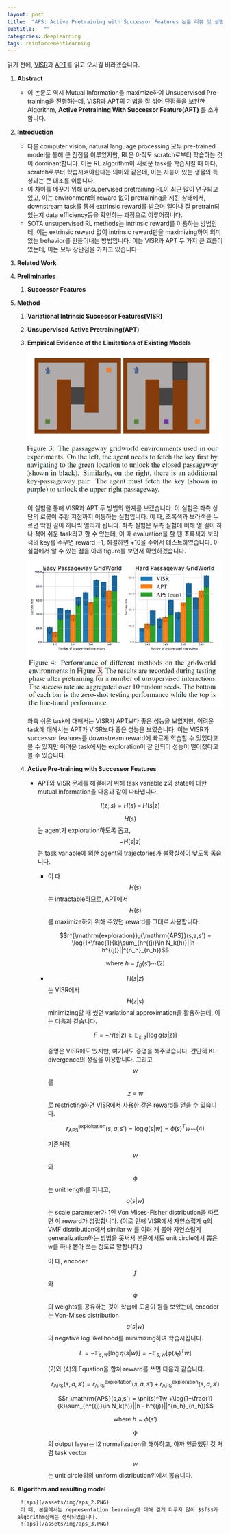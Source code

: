 ```yaml
---
layout: post
title:  "APS: Active Pretraining with Successor Features 논문 리뷰 및 설명"
subtitle:   ""
categories: deeplearning
tags: reinforcementlearning
---
```


읽기 전에, [VISR](https://seolhokim.github.io/deeplearning/2021/07/20/visr/)과 [APT](https://seolhokim.github.io/deeplearning/2021/07/21/apt/)를 읽고 오시길 바라겠습니다.

1. **Abstract**
    - 이 논문도 역시 Mutual Information을 maximize하여 Unsupervised Pre-training을 진행하는데, VISR과 APT의 기법을 잘 섞어 단점들을 보완한 Algorithm, **Active Pretraining With Successor Feature(APT)** 를 소개합니다.
2. **Introduction**
    - 다른 computer vision, natural language processing 모두 pre-trained model을 통해 큰 진전을 이루었지만, RL은 아직도 scratch로부터 학습하는 것이 dominant합니다. 이는 RL algorithm이 새로운 task를 학습시킬 때 마다, scratch로부터 학습시켜야한다는 의미와 같은데, 이는 지능이 있는 생물의 특성과는 큰 대조를 이룹니다.
    - 이 차이를 메꾸기 위해 unsupervised pretraining RL이 최근 많이 연구되고 있고, 이는 environment의 reward 없이 pretraining을 시킨 상태에서, downstream task를 통해 extrinsic reward를 받으며 얼마나 잘 pretrain되었는지 data efficiency등을 확인하는 과정으로 이루어집니다.
    - SOTA unsupervised RL methods는 intrinsic reward를 이용하는 방법인데, 이는 extrinsic reward 없이 intrinsic reward만을 maximizing하여 의미있는 behavior를 만들어내는 방법입니다. 이는 VISR과 APT 두 가지 큰 흐름이 있는데, 이는 모두 장단점을 가지고 있습니다.
3. **Related Work**
4. **Preliminaries**
    1. **Successor Features**
5. **Method**
    1. **Variational Intrinsic Successor Features(VISR)**
    2. **Unsupervised Active Pretraining(APT)**
    3. **Empirical Evidence of the Limitations of Existing Models**

        ![aps](/assets/img/aps_0.PNG)

        이 실험을 통해 VISR과 APT 두 방법의 한계를 보겠습니다. 이 실험은 좌측 상단의 로봇이 주황 지점까지 이동하는 실험입니다. 이 때, 초록색과 보라색을 누르면 막힌 길이 하나씩 열리게 됩니다. 좌측 실험은 우측 실험에 비해 열 길이 하나 적어 쉬운 task라고 할 수 있는데, 이 때 evaluation을 할 땐 초록색과 보라색의 key를 주우면 reward +1, 해결하면 +10을 주어서 테스트하였습니다. 이 실험에서 알 수 있는 점을 아래 figure를 보면서 확인하겠습니다.

        ![aps](/assets/img/aps_1.PNG)

        좌측 쉬운 task에 대해서는 VISR가 APT보다 좋은 성능을 보였지만, 어려운 task에 대해서는 APT가 VISR보다 좋은 성능을 보였습니다. 이는 VISR가 successor features를 downstream reward에 빠르게 학습할 수 있었다고 볼 수 있지만 어려운 task에서는 exploration이 잘 안되어 성능이 떨어졌다고 볼 수 있습니다.

    4. **Active Pre-training with Successor Features**
        - APT와 VISR 문제를 해결하기 위해 task variable z와 state에 대한 mutual information을 다음과 같이 나타냅니다.

            $$I(z;s) = H(s) - H(s|z)$$

            $$H(s)$$는 agent가 exploration하도록 돕고, 
$$-H(s|z)$$ 는 task variable에 의한 agent의 trajectories가 불확실성이 낮도록 돕습니다. 

            - 이 때 $$H(s)$$는 intractable하므로, APT에서 $$H(s)$$를 maximize하기 위해 주었던 reward를 그대로 사용합니다.

                $$r^{\mathrm{exploration}}_{\mathrm{APS}}(s,a,s') = \log(1+\frac{1}{k}\sum_{h^{(j)}\in N_k(h)}||h - h^{(j)}||^{n_h}_{n_h})$$

                $$\mathrm{where}\  h = f_{\theta}(s')\cdots (2)$$

            - $$H(s|z)$$는 VISR에서 
$$H(z|s)$$ minimizing할 때 썼던 variational approximation을 활용하는데, 이는 다음과 같습니다.

                $$F = -H(s|z) \geq \mathbb{E}_{s,z}[\log q(s|z)]$$

                증명은 VISR에도 있지만, 여기서도 증명을 해주었습니다. 간단히 KL-divergence의 성질을 이용합니다. 그리고 $$w$$를 $$z \equiv w$$로 restricting하면 VISR에서 사용한 같은 reward를 얻을 수 있습니다.

                $$r^{\mathrm{exploitation}}_{\mathrm{APS}} (s,a,s') = \log{q(s|w)} = \phi(s)^Tw \cdots(4)$$

                기존처럼, $$w$$와 $$\phi$$는 unit length를 지니고, 
$$q(s|w)$$는 scale parameter가 1인 Von Mises-Fisher distribution을 따르면 이 reward가 성립합니다.
(이로 인해 VISR에서 자연스럽게 q의 VMF distribution에서 similar w 를 여러 개 뽑아 자연스럽게 generalization하는 방법을 못써서 본문에서도 unit circle에서 뽑은 w를 하나 뽑아 쓰는 정도로 말합니다.) 

                이 때, encoder $$f$$와 $$\phi$$의 
weights를 공유하는 것이 학습에 도움이 됨을 보았는데, encoder는 Von-Mises distribution $$q(s|w)$$의 
negative log likelihood를 minimizing하여 학습시킵니다. 

                $$L = -\mathbb{E}_{s,w}[\log{q(s|w)}] = - \mathbb{E}_{s,w}[\phi(s_t)^Tw]$$

                (2)와 (4)의 Equation을 합쳐 reward를 쓰면 다음과 같습니다. 

                $$r_\mathrm{APS}(s,a,s') = r^{\mathrm{exploitation}}_{\mathrm{APS}} (s,a,s') + r^{\mathrm{exploration}}_{\mathrm{APS}}(s,a,s') $$

                $$r_\mathrm{APS}(s,a,s') = \phi(s)^Tw +\log(1+\frac{1}{k}\sum_{h^{(j)}\in N_k(h)}||h - h^{(j)}||^{n_h}_{n_h})$$

                $$\mathrm{where}\ h = \phi(s')$$

                $$\phi$$의 output layer는 l2 normalization을 해야하고, 아까 언급했던 것 처럼 task vector $$w$$는 unit circle위의
uniform distribution위에서 뽑습니다.

6. **Algorithm and resulting model**

        ![aps](/assets/img/aps_2.PNG)
        이 때, 본문에서는 representation learning에 대해 깊게 다루지 않아 $$f$$가 algorithm상에는 생략되었습니다.
        ![aps](/assets/img/aps_3.PNG)